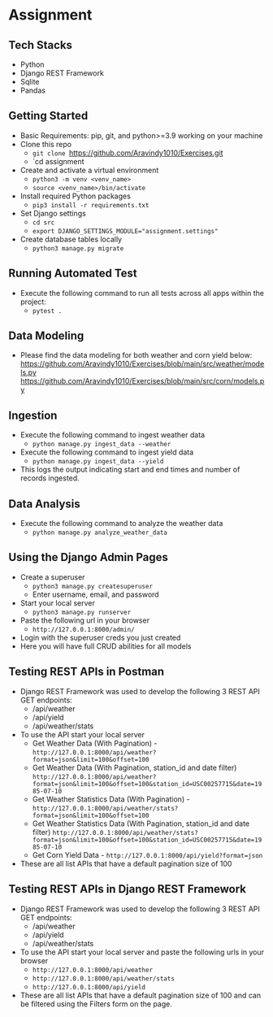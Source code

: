 # Assignment

## Tech Stacks
- Python
- Django REST Framework
- Sqlite
- Pandas

## Getting Started
- Basic Requirements: pip, git, and python>=3.9 working on your machine
- Clone this repo
  - `git clone `https://github.com/Aravindy1010/Exercises.git
  - `cd assignment
- Create and activate a virtual environment
  - `python3 -m venv <venv_name>`
  - `source <venv_name>/bin/activate`
- Install required Python packages
  - `pip3 install -r requirements.txt`
- Set Django settings
  - `cd src`
  - `export DJANGO_SETTINGS_MODULE="assignment.settings"`
- Create database tables locally
  - `python3 manage.py migrate`


## Running Automated Test
- Execute the following command to run all tests across all apps within the project:
  - `pytest .`


## Data Modeling
- Please find the data modeling for both weather and corn yield below:
https://github.com/Aravindy1010/Exercises/blob/main/src/weather/models.py
https://github.com/Aravindy1010/Exercises/blob/main/src/corn/models.py

## Ingestion
- Execute the following command to ingest weather data
  - `python manage.py ingest_data --weather`
- Execute the following command to ingest yield data
  - `python manage.py ingest_data --yield`
- This logs the output indicating start and end times and number of records ingested.

## Data Analysis
- Execute the following command to analyze the weather data
  - `python manage.py analyze_weather_data`

## Using the Django Admin Pages
- Create a superuser
  - `python3 manage.py createsuperuser`
  - Enter username, email, and password
- Start your local server
  - `python3 manage.py runserver`
- Paste the following url in your browser
  - `http://127.0.0.1:8000/admin/`
- Login with the superuser creds you just created
- Here you will have full CRUD abilities for all models



## Testing REST APIs in Postman
- Django REST Framework was used to develop the following 3 REST API GET endpoints:
  - /api/weather 
  - /api/yield
  - /api/weather/stats
- To use the API start your local server
  - Get Weather Data (With Pagination) - `http://127.0.0.1:8000/api/weather?format=json&limit=100&offset=100`
  - Get Weather Data (With Pagination, station_id and date filter) `http://127.0.0.1:8000/api/weather?format=json&limit=100&offset=100&station_id=USC00257715&date=1985-07-10`
  - Get Weather Statistics Data (With Pagination) - `http://127.0.0.1:8000/api/weather/stats?format=json&limit=100&offset=100`
  - Get Weather Statistics Data (With Pagination, station_id and date filter) `http://127.0.0.1:8000/api/weather/stats?format=json&limit=100&offset=100&station_id=USC00257715&date=1985-07-10`
  - Get Corn Yield Data - `http://127.0.0.1:8000/api/yield?format=json`
- These are all list APIs that have a default pagination size of 100


## Testing REST APIs in Django REST Framework
- Django REST Framework was used to develop the following 3 REST API GET endpoints:
  - /api/weather 
  - /api/yield
  - /api/weather/stats
- To use the API start your local server and paste the following urls in your browser
  - `http://127.0.0.1:8000/api/weather`
  - `http://127.0.0.1:8000/api/weather/stats`
  - `http://127.0.0.1:8000/api/yield`
- These are all list APIs that have a default pagination size of 100 and can be filtered using the Filters form on the page.
